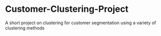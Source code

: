 # Customer-Clustering-Project
A short project on clustering for customer segmentation using a variety of clustering methods
